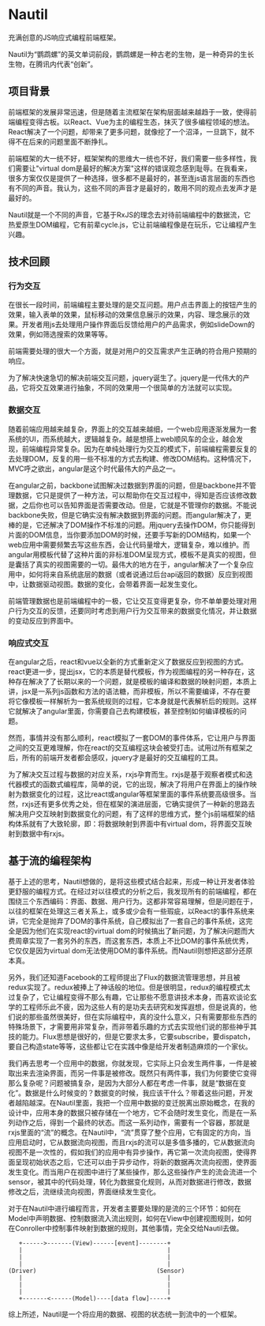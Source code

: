 # Nautil

充满创意的JS响应式编程前端框架。

Nautil为“鹦鹉螺”的英文单词前段，鹦鹉螺是一种古老的生物，是一种奇异的生长生物，在腾讯内代表“创新”。

## 项目背景

前端框架的发展非常迅速，但是随着主流框架在架构层面越来越趋于一致，使得前端编程变得古板。以React、Vue为主的编程生态，抹灭了很多编程领域的想法。React解决了一个问题，却带来了更多问题，就像挖了一个沼泽，一旦跳下，就不得不在后来的问题里面不断挣扎。

前端框架的大一统不好，框架架构的思维大一统也不好，我们需要一些多样性，我们需要让"virtual dom是最好的解决方案"这样的错误观念感到耻辱。在我看来，很多方案仅仅是提供了一种选择，很多都不是最好的，甚至连js语言层面的东西也有不同的声音。我认为，这些不同的声音才是最好的，敢用不同的观点去发声才是最好的。

Nautil就是一个不同的声音，它基于RxJS的理念去对待前端编程中的数据流，它热爱原生DOM编程，它有前辈cycle.js，它让前端编程像是在玩乐，它让编程产生兴趣。

## 技术回顾

### 行为交互

在很长一段时间，前端编程主要处理的是交互问题。用户点击界面上的按钮产生的效果，输入表单的效果，鼠标移动的效果信息展示的效果，内容、理念展示的效果。开发者用js去处理用户操作界面后反馈给用户的产品需求，例如slideDown的效果，例如筛选搜索的效果等等。

前端需要处理的很大一个方面，就是对用户的交互需求产生正确的符合用户预期的响应。

为了解决快速急切的解决前端交互问题，jquery诞生了。jquery是一代伟大的产品，它将交互效果进行抽象，不同的效果用一个很简单的方法就可以实现。

### 数据交互

随着前端应用越来越复杂，界面上的交互越来越细，一个web应用逐渐发展为一套系统的UI，而系统越大，逻辑越复杂。越是想搭上web顺风车的企业，越会发现，前端编程异常复杂。因为在单纯处理行为交互的模式下，前端编程需要反复的去处理DOM，反复的用一些不标准的方式去构建、修改DOM结构。这种情况下，MVC呼之欲出，angular是这个时代最伟大的产品之一。

在angular之前，backbone试图解决过数据到界面的问题，但是backbone并不管理数据，它只是提供了一种方法，可以帮助你在交互过程中，得知是否应该修改数据，之后你也可以告知界面是否需要改动。但是，它就是不管理你的数据。不能说backbone失败，但是它确实没有解决数据到界面的问题。而angular解决了，更棒的是，它还解决了DOM操作不标准的问题。用jquery去操作DOM，你只能得到片面的DOM信息，当你要添加DOM的时候，还要手写新的DOM结构，如果一个web应用中需要频繁去写这些东西，会让代码量增大，逻辑复杂，难以维护。而angular用模板代替了这种片面的非标准DOM呈现方式，模板不是真实的视图，但是囊括了真实的视图需要的一切。最伟大的地方在于，angular解决了一个复杂应用中，如何将来自系统底层的数据（或者说通过后台api返回的数据）反应到视图中，让数据驱动视图。数据的变化，会带着界面一起发生变化。

前端管理数据也是前端编程中的一极，它让交互变得更复杂，你不单单要处理对用户行为交互的反馈，还要同时考虑到用户行为交互带来的数据变化情况，并让数据的变动反应到界面中。

### 响应式交互

在angular之后，react和vue以全新的方式重新定义了数据反应到视图的方式。react更进一步，提出jsx，它的本质是替代模板，作为视图编程的另一种存在，这种存在解决了了长期以来的一个问题，就是模板的编译和数据的映射问题，本质上讲，jsx是一系列js函数和方法的语法糖，而非模板，所以不需要编译，不存在要将它像模板一样解析为一套系统规则的过程，它本身就是代表解析后的规则。这样它就解决了angular里面，你需要自己去构建模板，甚至控制如何编译模板的问题。

然而，事情并没有那么顺利，react模拟了一套DOM的事件体系，它让用户与界面之间的交互更难理解，你在react的交互编程这块会被受打击。试用过所有框架之后，所有的前端开发者都会感叹，jquery才是最好的交互编程的工具。

为了解决交互过程与数据的对应关系，rxjs孕育而生。rxjs是基于观察者模式和迭代器模式的函数式编程库，简单的说，它的出现，解决了将用户在界面上的操作映射为数据变化的过程，这比react或angular等框架里面的事件系统要高级很多。当然，rxjs还有更多优秀之处，但在框架的演进层面，它确实提供了一种新的思路去解决用户交互映射到数据变化的问题，有了这样的思维方式，整个js前端框架的结构体系就有了大致轮廓，即：将数据映射到界面中有virtual dom，将界面交互映射到数据中有rxjs。

## 基于流的编程架构

基于上述的思考，Nautil想做的，是将这些模式结合起来，形成一种让开发者体验更舒服的编程方式。在经过对以往模式的分析之后，我发现所有的前端编程，都在围绕三个东西编码：界面、数据、用户行为。这都非常容易理解，但是问题在于，以往的框架在处理这三者关系上，或多或少会有一些瑕疵，以React的事件系统来讲，它完全是抛弃了DOM的事件系统，自己模拟出了一套自己的事件系统，这完全是因为他们在实现react的virtual dom的时候搞出了新问题，为了解决问题而大费周章实现了一套另外的东西，而这套东西，本质上不比DOM的事件系统优秀，它仅仅是因为virtual dom无法使用DOM的事件系统。而Nautil则想把这部分还原本真。

另外，我们还知道Facebook的工程师提出了Flux的数据流管理思想，并且被redux实现了。redux被捧上了神话般的地位。但是很明显，redux的编程模式太过复杂了，它让编程变得不那么有趣，它让那些不愿意讲技术本身，而喜欢谈论玄学的工程师乐此不疲，因为这些人有的是功夫去研究和发挥遐想，但是说真的，他们说的那些虽然很美好，但在实际编程中，真的没什么意义，只有需要那些东西的特殊场景下，才需要用非常复杂，而非带着乐趣的方式去实现他们说的那些神乎其技的能力。Flux思想是很好的，但是它要求太多，它要subscribe，要dispatch，要自己构造state等等，这些都让它在实践中像是给开发者制造麻烦的一个家伙。

我们再去思考一个应用中的数据，你就发现，它实际上只会发生两件事，一件是被取出来去渲染界面，而另一件事是被修改。既然只有两件事，我们为何要使它变得那么复杂呢？问题被搞复杂，是因为大部分人都在考虑一件事，就是“数据在变化”。数据是什么时候变的？数据变的时候，我应该干什么？带着这些问题，开发者越陷越深。在Nautil里面，我把一个应用中数据的变迁脱离出原始概念，在我的设计中，应用本身的数据只被存储在一个地方，它不会随时发生变化，而是在一系列动作之后，得到一个最终的状态。而这一系列动作，需要有一个容器，那就是rxjs里面的“流”的概念。在Nautil中，“流”贯穿了整个应用，它有固定的方向，当应用启动时，它从数据流向视图，而且rxjs的流可以是多值多播的，它从数据流向视图不是一次性的，假如我们的应用中有异步操作，再它第一次流向视图，使得界面呈现初始状态之后，它还可以由于异步动作，将新的数据再次流向视图，使界面发生变化。而当用户在视图中进行了某些操作，那么这些操作产生的流会流进一个sensor，被其中的代码处理，转化为数据变化规则，从而对数据进行修改，数据修改之后，流继续流向视图，界面继续发生变化。

对于在Nautil中进行编程而言，开发者主要要处理的是流的三个环节：如何在Model中声明数据、控制数据流入流出规则，如何在View中创建视图规则，如何在Conroller中控制事件映射到数据的规则，其他事情，完全交给Nautil去做。

```
   +------>-------(View)------[event]--------+
   |                                         |
   |                                         |
   |                                         |
(Driver)                                  (Sensor)
   |                                         |
   |                                         |
   |                                         |
   +-------<------(Model)----[data flow]-----+
```

综上所述，Nautil是一个将应用的数据、视图的状态统一到流中的一个框架。
